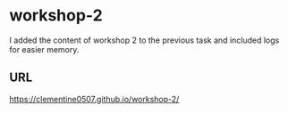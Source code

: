 # workshop-2
I added the content of workshop 2 to the previous task and included logs for easier memory.
## URL
https://clementine0507.github.io/workshop-2/
